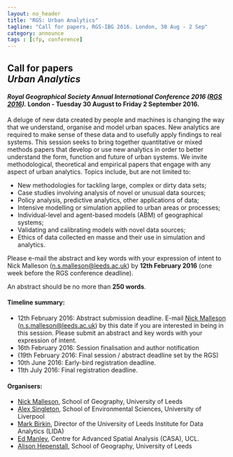 ```yaml
---
layout: no_header
title: "RGS: Urban Analytics"
tagline: "Call for papers, RGS-IBG 2016. London, 30 Aug - 2 Sep"
category: announce
tags : [cfp, conference]
---
```


## **Call for papers<br/> _Urban Analytics_**

#### _Royal Geographical Society Annual International Conference 2016 ([RGS 2016](http://www.rgs.org/WhatsOn/ConferencesAndSeminars/Annual+International+Conference/Annual+international+conference.htm))._ London - Tuesday 30 August to Friday 2 September 2016.

A deluge of new data created by people and machines is changing the way that we understand, organise and model urban spaces. New analytics are required to make sense of these data and to usefully apply findings to real systems. This session seeks to bring together quantitative or mixed methods papers that develop or use new analytics in order to better understand the form, function and future of urban systems. We invite methodological, theoretical and empirical papers that engage with any aspect of urban analytics. Topics include, but are not limited to:

 - New methodologies for tackling large, complex or dirty data sets;
 - Case studies involving analysis of novel or unusual data sources;
 - Policy analysis, predictive analytics, other applications of data;
 - Intensive modelling or simulation applied to urban areas or processes;
 - Individual-level and agent-based models (ABM) of geographical systems;
 - Validating and calibrating models with novel data sources;
 - Ethics of data collected en masse and their use in simulation and analytics.

Please e-mail the abstract and key words with your expression of intent to Nick Malleson ([n.s.malleson@leeds.ac.uk](mailto:n.s.malleson@leeds.ac.uk)) by **12th February 2016** (one week before the RGS conference deadline).

An abstract should be no more than **250 words**.

#### Timeline summary:

 - 12th February 2016: Abstract submission deadline. E-mail [Nick Malleson](mailto:n.s.malleson@leeds.ac.uk) ([n.s.malleson@leeds.ac.uk]((mailto:n.s.malleson@leeds.ac.uk))) by this date if you are interested in being in this session. Please submit an abstract and key words with your expression of intent.
 - 16th February 2016: Session finalisation and author notification
 - (19th February 2016: Final session / abstract deadline set by the RGS)
 - 10th June 2016: Early-bird registration deadline.
 - 11th July 2016: Final registration deadline.

#### Organisers:

 - [Nick Malleson](http://nickmalleson.co.uk/), School of Geography, University of Leeds
 - [Alex Singleton](http://www.alex-singleton.com/), School of Environmental Sciences, University of Liverpool
 - [Mark Birkin](http://www.geog.leeds.ac.uk/people/m.birkin), Director of the University of Leeds Institute for Data Analytics (LIDA)
 - [Ed Manley](http://urbanmovements.co.uk/), Centre for Advanced Spatial Analysis (CASA), UCL.
 - [Alison Hepenstall](http://www.geog.leeds.ac.uk/people/a.heppenstall), School of Geography, University of Leeds
